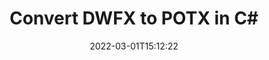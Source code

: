 ---
############################# Static ############################
layout: "auto-gen-conversion"
date: 2022-03-01T15:12:22
draft: false
otherformats: doc docm docx dot dotm dotx fodp htm html mht mhtml odp odt otp pot potm potx pps ppsm ppsx ppt pptm pptx rtf
breadcrumb: DWFX to POTX in C#

############################# Head ############################
head_title: "DWFX to POTX Converter in C#"
head_description: "Convert DWFX to POTX in .NET using a few lines of code. Use the GroupDocs Document Conversion API to convert over 160 file formats."

############################# Header ############################
title: "Convert DWFX to POTX in C#"
description: "DWFX to POTX conversion with a few lines of .NET code"
bg_image: "https://cms.admin.containerize.com/templates/aspose/App_Themes/V3/images/bg/header1.png"
bg_overlay: false
button:
    enable: true

############################# SubMenu ############################
submenu:
    enable: true

    left:
        img_alt: "GroupDocs.Conversion for .NET"
        image: "https://cms.admin.containerize.com/templates/groupdocs/images/product-logos/90x90-noborder/groupdocs-conversion-net.png"
        product: "GroupDocs.Conversion"
        platform: ".NET"

    

############################# About ############################
about:
    enable: true
    title: "About GroupDocs.Conversion для .NET API"
    content: |
        [GroupDocs.Conversion for .NET](https://products.groupdocs.com/conversion/net/) can be used to convert Microsoft Word, Excel, PowerPoint, PDF, Visio and other formats. GroupDocs.Conversion is a standalone API that is suitable for back-end and internal systems where high performance is required. It does not depend on any software such as Microsoft or Open Office.
    

overview:
    enable: true
    content: |
        Convert your DWFX files to POTX in .NET easily. You can use just a couple of C# code lines in any platform of your choice like - Windows, Linux, macOS.
        You can try DWFX to POTX conversion for free and evaluate conversion results quality.
        Along with simple file conversion scenarios you can try more advanced options for loading source DWFX file and for saving output POTX result. 
        
        For example, for the source DWFX file you may use the following load options:

        * auto-detect file format;
        * specify password for protected files (if file format supports it);
        * replace missing fonts to preserve document appearance.
        
        There are also advanced convert options for the POTX file:

        * convert specific document page or page range;
        * add a watermark to the converted POTX file.

        Once conversion is completed you can save your POTX file to the local file path or any third-party storage like FTP, Amazon S3, Google Drive, Dropbox etc.
        Please note - to convert DWFX to POTX there is no need for any additional software installed - like MS Office, Open Office, Adobe Acrobat Reader etc. 


############################# Steps ############################
steps:
    enable: true
    title_left: "Steps to convert DWFX to POTX in C#"
    content_left: |
        [GroupDocs.Conversion](https://products.groupdocs.com/conversion/net/) makes it easy for developers to convert a DWFX file to POTX with a few lines of code.

        * Create an instance of the Converter class and provide the file DWFX with the full path
        * Create and set ConvertOptions for POTX type.
        * Call the Converter.Convert method and pass the full path and format (POTX) as a parameter
        
    title_right: "System Requirements"
    content_right: |
        Basic conversion with GroupDocs.Conversion for .NET can be done in just a few simple steps. Our APIs are supported on all major platforms and operating systems. Before executing the code below, make sure you have the following prerequisites installed on your system.

        * Operating systems: Microsoft Windows, Linux, MacOS
        * Development environments: Microsoft Visual Studio, Xamarin, MonoDevelop
        * Frameworks: .NET Framework, .NET Standard, .NET Core, Mono
        * Get the latest GroupDocs.Conversion for .NET from [Nuget](https://www.nuget.org/packages/groupdocs.conversion)
        
    code: |
        ```cs
        // Load DWFX file
        var converter = new GroupDocs.Conversion.Converter("template.dwfx");
        // Set conversion parameters for POTX format
        var convertOptions = converter.GetPossibleConversions()["potx"].ConvertOptions;
        // Convert to POTX format
        converter.Convert("output.potx", convertOptions);        
        ```
        
demos:
    enable: true
    title: "DWFX to POTX Live Demo"
    content: |
       Convert DWFX to POTX now by visiting the [GroupDocs.Conversion App](https://products.groupdocs.app/conversion/family) website. Online demo has the following advantages
          

more_formats:
    enable: true
    title: "Other supported transformations DWFX"
    content: "You can also convert DWFX to many other file formats. Please see the list below."
       
       
back_to_top:
    enable: true
---